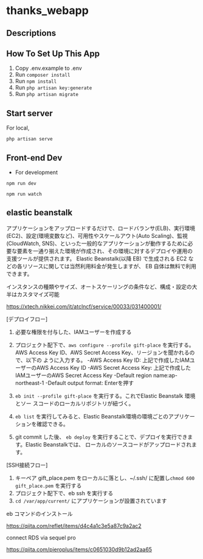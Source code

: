# thanks_webapp
## Descriptions


## How To Set Up This App

1. Copy .env.example to .env
2. Run `composer install`
3. Run `npm install`
4. Run `php artisan key:generate`
5. Run `php artisan migrate`


## Start server

For local,
```
php artisan serve
```

## Front-end Dev

- For development
```
npm run dev
```
```
npm run watch
```

## elastic beanstalk

アプリケーションをアップロードするだけで、ロードバランサ(ELB)、実行環境(EC2)、設定(環境変数など)、可用性やスケールアウト(Auto Scaling)、監視(CloudWatch, SNS)、といった一般的なアプリケーションが動作するために必要な要素を一通り揃えた環境が作成され、その環境に対するデプロイや運用の支援ツールが提供されます。
Elastic Beanstalk(以降 EB) で生成される EC2 などの各リソースに関しては当然利用料金が発生しますが、 EB 自体は無料で利用できます。

インスタンスの種類やサイズ、オートスケーリングの条件など、構成・設定の大半はカスタマイズ可能

https://xtech.nikkei.com/it/atclncf/service/00033/031400001/



[デプロイフロー]
1. 必要な権限を付与した、IAMユーザーを作成する
2. プロジェクト配下で、`aws configure --profile gift-place` を実行する。
AWS Access Key ID、AWS Secret Access Key、リージョンを聞かれるので、以下の ように入力する。
-AWS Access Key ID: 上記で作成したIAMユーザーのAWS Access Key ID
-AWS Secret Access Key: 上記で作成したIAMユーザーのAWS Secret Access Key -Default region name:ap-northeast-1
-Default output format: Enterを押す

3. `eb init --profile gift-place` を実行する。これでElastic Beanstalk 環境とソー スコードのローカルリポジトリが紐づく。
4. `eb list` を実行してみると、Elastic Beanstalk環境の環境ごとのアプリケーションを確認できる。
5. git commit した後、 `eb deploy` を実行することで、デプロイを実行できます。Elastic Beanstalkでは、 ローカルのソースコードがアップロードされます。


[SSH接続フロー]
1. キーペア gift_place.pem をローカルに落とし、~/.ssh/ に配置し`chmod 600 gift_place.pem` を実行する
2. プロジェクト配下で、eb ssh を実行する
3. `cd /var/app/current/` にアプリケーションが設置されています


eb コマンドのインストール

https://qiita.com/reflet/items/d4c4a1c3e5a87c9a2ac2


connect RDS via sequel pro

https://qiita.com/pieroplus/items/c0651030d9b12ad2aa65